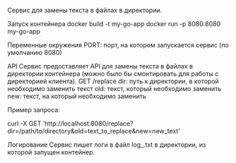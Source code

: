 Сервис для замены текста в файлах в директории.

Запуск контейнера
docker build -t my-go-app 
docker run -p 8080:8080 my-go-app

Переменные окружения
PORT: порт, на котором запускается сервис (по умолчанию 8080)

API
Сервис предоставляет API для замены текста в файлах в директории контейнера (можно было бы смонтировать для работы с директорией клиента).
GET /replace
dir: путь к директории, в которой необходимо заменить текст
old: текст, который необходимо заменить
new: текст, на который необходимо заменить

Пример запроса:

curl -X GET 'http://localhost:8080/replace?dir=/path/to/directory&old=text_to_replace&new=new_text'

Логирование
Сервис пишет логи в файл log_<timestamp>.txt в директории, из которой запущен контейнер.
